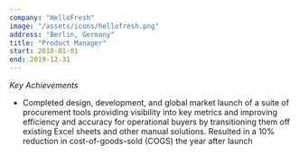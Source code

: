 ```yaml
---
company: "HelloFresh"
image: "/assets/icons/hellofresh.png"
address: "Berlin, Germany"
title: "Product Manager"
start: 2018-01-01
end: 2019-12-31
---
```

_Key Achievements_
* Completed design, development, and global market launch of a suite of procurement tools providing visibility into key metrics and improving efficiency and accuracy for operational buyers by transitioning them off existing Excel sheets and other manual solutions. Resulted in a 10% reduction in cost-of-goods-sold (COGS) the year after launch